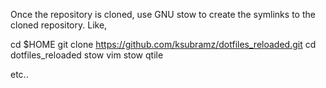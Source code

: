 Once the repository is cloned, use GNU stow to create the symlinks to the cloned repository. Like,

cd $HOME
git clone https://github.com/ksubramz/dotfiles_reloaded.git
cd dotfiles_reloaded
stow vim
stow qtile

etc..
